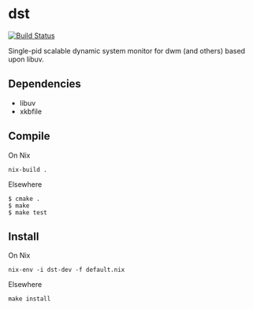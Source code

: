 # dst
[![Build Status](https://travis-ci.com/andreoss/dst.svg?branch=master)](https://travis-ci.com/andreoss/dst)

Single-pid scalable dynamic system monitor for dwm (and others) based upon libuv.

## Dependencies
- libuv
- xkbfile

## Compile
On Nix
```
nix-build .
```

Elsewhere
```
$ cmake .
$ make
$ make test
```

## Install

On Nix
```
nix-env -i dst-dev -f default.nix
```

Elsewhere
```
make install
```
